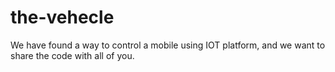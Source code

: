 # the-vehecle
We have found a way to control a mobile using IOT platform, and we want to share the code with all of you.
